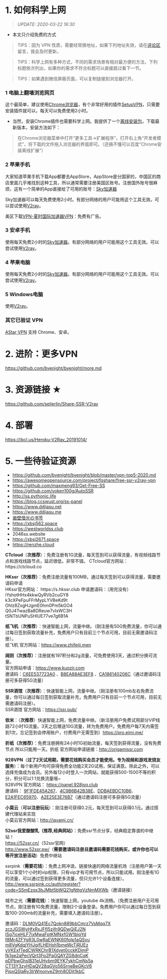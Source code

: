 # 1. 如何科学上网

> *UPDATE: 2020-03-22 16:30* 

- 本文只介绍免费的方式

> TIPS：因为 VPN 性质，需要经常换地址，如果下列地址失效，请在[评论区](https://github.com/byenight/byenight/issues)留言，我会及时更新。

> TIPS：科学上网有多种方式，不同的需求场景有相对最方便的方法，下列标题依次列出，如果你的需求不符合标题可以直接跳过看下一节。

> TIPS：如果遇到微信屏蔽页面，可以复制链接到浏览器打开。

### 1 电脑上翻墙浏览网页

这个最简单，建议使用[Chrome浏览器](https://www.google.cn/chrome/)，有个非常好用的插件[SetupVPN](https://chrome.google.com/webstore/detail/oofgbpoabipfcfjapgnbbjjaenockbdp)，只需要安装插件就可以，每天可以免费使用2小时。

- 当然，安装Chrome插件也需要科学上网。我提供了一个[离线安装包](https://baseserver.io/sv/public/Chrome/)，下载最新版本，安装方法如下：

> 在Chrome浏览器菜单中打开“更多工具→扩展程序”，打开右上角“开发者模式”，将下载的文件拖入浏览器的界面即可。（还搞不懂可以百度“Chrome安装离线扩展”）

### 2 苹果手机

大家知道苹果手机下载App都要去AppStore，AppStore是分国家的，中国区的商店里面几乎难找到这种工具，所以通常需要注册美国区账号。注册国外账号很麻烦，这有一个简单的App直接给了可用的账号：[Sky加速器](https://d.skyjsq.space)

Sky加速器可以每天免费使用2小时。有部分网络的用户可能用这个工具无效。可以尝试使用[V2ray](https://github.com/byenight/byenight/blob/master/v2ray.md)。

美区下载[VPN-夏时国际加速器VPN](https://apps.apple.com/uz/app/vpn-%E5%A4%8F%E6%97%B6%E5%9B%BD%E9%99%85%E5%8A%A0%E9%80%9F%E5%99%A8vpn/id1544742935)：免费有广告。

### 3 安卓手机

使用每天免费2小时的[Sky加速器](https://d.wjsq.life)。有部分网络的用户可能用这个工具无效。可以尝试使用[V2ray](https://github.com/byenight/byenight/blob/master/v2ray.md)。

### 4 苹果电脑

使用每天免费2小时的[Sky加速器](https://d.wjsq.life)。有部分网络的用户可能用这个工具无效。可以尝试使用[V2ray](https://github.com/byenight/byenight/blob/master/v2ray.md)。

### 5 Windows电脑

使用[V2ray](https://github.com/byenight/byenight/blob/master/v2ray.md)。

### 其它已验证 VPN

[AStar VPN](https://get.astarvpn.app) 支持 Chrome、安卓。

# 2. 进阶：更多VPN

https://github.com/byenight/byenight/more.md

# 3. 资源链接 ★

https://github.com/selierlin/Share-SSR-V2ray

# 4. 部署

https://ibcl.us/Heroku-V2Ray_20191014/

# 5. 一些待验证资源

- https://github.com/byenight/byenight/blob/master/vpn-top5-2020.md
- https://awesomeopensource.com/project/fqshare/free-ssr-v2ray-vpn
- https://github.com/maxmeng93/Get-Free-SS
- https://github.com/voken100g/AutoSSR
- http://ss.pythonic.life
- https://blog.ccswust.org/ss-panel
- https://www.ddjiasu.net
- https://www.ddjiasu.me
- [凿壁借光の书签](http://www.okss.xyz) 
- https://xbsj562.space
- https://westworldss.club
- 2046ss.website
- https://xbsj2671.space
- https://renzhe.cloud

<p><strong>CTcloud</strong>（<strong>次推荐</strong>）：免费注册有1G流量，每天签到可以获得流量，有视频线路节点和游戏线路节点，延迟很低，非常不错。
CTcloud官方网站：
https://ctcloud.co

<p><strong>HKssr（次推荐）</strong>：免费注册流量有100MB，通过每天签到可以获得流量，需要邀请码申请<br>HKssr官方网站：
https://s.hkssr.club
申请邀请码：（用完没有）<br>iYshotHHx4kkwQyRVb2cuGY8<br>k3cXPeFpuFFrMypLYVBeKd9t<br>Ohlz8ZxgHJgmE0hm0Pm5kGO4<br>Q0J4TwazBa8DReuw7vIxWC3H<br>tSNTbUNPuSHIUE77ve7g6B1A</p>

<p><strong>纸飞机</strong>（<strong>次推荐</strong>）：快速智能上网，流量中继。（刚注册有50G免费流量，你可以通过每日签到获取流量补充，免费用户只有目前三个节点可用，目前无需邀请码注册）。<br>纸飞机 官方网站：<a href="https://blog.ccswust.org/go/?url=aHR0cHM6Ly93d3cuemhpZmVpamkubWVuLw==" target="_blank" rel="noopener noreferrer">https://www.zhifeiji.men</a></p>

<p><strong>阔则（次推荐）</strong>：注册就有197积分和2g流量，可免费使用3天，通过积分换可流量。<br>官方网站申请：<a href="https://blog.ccswust.org/go/?url=aHR0cHM6Ly93d3cua3VvemlyLmNvbS9yZWdpc3Rlcj9hZmY9MTI2MA==" target="_blank" rel="noopener noreferrer">https://www.kuozir.com</a><br>邀请码：<a href="https://blog.ccswust.org/go/?url=aHR0cHM6Ly93d3cua3VvemlyLmNvbS9pbmRleC5waHAvcmVnaXN0ZXI/YWZmPTEyNjAmYW1wO2NvZGU9QzZFRTUzNzcyM0Ew" target="_blank" rel="noopener noreferrer">C6EE537723A0</a>&nbsp;、<a href="https://blog.ccswust.org/go/?url=aHR0cHM6Ly93d3cua3VvemlyLmNvbS9pbmRleC5waHAvcmVnaXN0ZXI/YWZmPTEyNjAmYW1wO2NvZGU9QjhFQTg4QUUzRUY4" target="_blank" rel="noopener noreferrer">B8EA88AE3EF8</a>&nbsp;、<a href="https://blog.ccswust.org/go/?url=aHR0cHM6Ly93d3cua3VvemlyLmNvbS9pbmRleC5waHAvcmVnaXN0ZXI/YWZmPTEyNjAmYW1wO2NvZGU9Q0ExODYxNDAyMDZD" target="_blank" rel="noopener noreferrer">CA186140206C</a>（通过邀请码注册可多获得5G流量）</p>

<p><strong>SSR酒馆</strong>（<strong>次推荐</strong>）：快速智能上网，流量中继。（刚注册有100mb左右免费流量，你可以通过每日签到获取流量补充，免费用户只有目前一个节点可用，目前无需邀请码注册）。<br>SSR酒馆 官方网站：<a href="https://blog.ccswust.org/go/?url=aHR0cHM6Ly9zc3IucHViLw==" target="_blank" rel="noopener noreferrer">https://ssr.pub/</a></p>

<p><strong>依米</strong>：（<strong>次推荐</strong>）快速智能上网，免费流量中继。（新注册用户免费试用部分VIP线路72小时1G流量。3天之后赠送10G流量，转为免费用户。免费用户每7天内需签到1次，忘记签到会停用账户，付费用户无需签到）<a href="https://blog.ccswust.org/go/?url=aHR0cHM6Ly9wcm8uZWltaS5tZS9hdXRoL3JlZ2lzdGVyP2NvZGU9QlB2TUU3UUc3cWhiSDFRemxTOFByWGl6bjA1YVpHVUk=" target="_blank" rel="noopener noreferrer">https://pro.eimi.me/</a></p>

<p><b>折纸（<strong>次推荐</strong>）</b>：免费注册拥有24小时1G初始流量，每天签到获得流量，没有免费节点 所以只能用一天。折纸 官方网站申请链接：<a href="https://blog.ccswust.org/go/?url=aHR0cDovL29yaWdhbWlzc3IuY29tL2F1dGgvcmVnaXN0ZXI/Y29kZT1vbU9lNVVpT2NUTU05TERURXowbGRjRHV6cTFZUDJ3bQ==" target="_blank" rel="noopener noreferrer">http://origamissr.com</a></p>

<p><strong>928VPN</strong>（<strong>过了2天试用期，需要花钱购买会员才能使用。专为视频和游戏发烧友服务</strong>）：每个新用户均可获得免费全功能2天2G试用，保证满意。除此之外，可以选择充值成为会员。另外每12小时登入一次网站，就能获得500-1500不等的积分，积分可以1:1兑换流量哦~<br>928VPN 官方网站：&nbsp;<a href="https://blog.ccswust.org/go/?url=aHR0cHM6Ly9wYW5lbC45Mjhqc3EuY2x1Yi9yZWdpc3Rlcj9hZmY9MjQ4OQ==" target="_blank" rel="noopener noreferrer">https://panel.928jsq.club</a><br>邀请码：&nbsp;<a href="https://blog.ccswust.org/go/?url=aHR0cHM6Ly9wYW5lbC45Mjhqc3EuY2x1Yi9yZWdpc3Rlcj9hZmY9MjQ4OSZhbXA7Y29kZT05RjFGREU0NUEyNjc=" target="_blank" rel="noopener noreferrer">9F1FDE45A267</a>、<a href="https://blog.ccswust.org/go/?url=aHR0cHM6Ly9wYW5lbC45Mjhqc3EuY2x1Yi9yZWdpc3Rlcj9hZmY9MjQ4OSZhbXA7Y29kZT00QzlCNkI0MkIzOEU=" target="_blank" rel="noopener noreferrer">4C9B6B42B38E</a>、<a href="https://blog.ccswust.org/go/?url=aHR0cHM6Ly9wYW5lbC45Mjhqc3EuY2x1Yi9yZWdpc3Rlcj9hZmY9MjQ4OSZhbXA7Y29kZT1EREJBRUJEQzEwQjY=" target="_blank" rel="noopener noreferrer">DDBAEBDC10B6</a>、<a href="https://blog.ccswust.org/go/?url=aHR0cHM6Ly9wYW5lbC45Mjhqc3EuY2x1Yi9yZWdpc3Rlcj9hZmY9MjQ4OSZhbXA7Y29kZT1FMkExRkVDNjU5NzA=" target="_blank" rel="noopener noreferrer">E2A1FEC65970</a>、<a href="https://blog.ccswust.org/go/?url=aHR0cHM6Ly9wYW5lbC45Mjhqc3EuY2x1Yi9yZWdpc3Rlcj9hZmY9MjQ4OSZhbXA7Y29kZT1BMkUyNUUzRTc2Qjc=" target="_blank" rel="noopener noreferrer">A2E25E3E76B7</a>（通过邀请码注册可多获得5G流量）</p>

<p><strong>小莫云</strong>（<strong>可以注册玩玩</strong>）：刚注册可获得0.2元，每天签到可以获得0.1元。通过搭建代理站来实现<br>小莫云官方网站：<a href="https://blog.ccswust.org/go/?url=aHR0cDovL2phdmFtaS5jbi9BZG1pbi9SZWcucGhwP3VpZD0yMDE=" target="_blank" rel="noopener noreferrer">http://javami.cn/</a></p>

<p><strong>52ssr我爱酸酸乳</strong><strong>（推荐,经典网站）</strong>：免费ssr节点分享，经典稳定靠谱的中继站！<br><a href="https://blog.ccswust.org/go/?url=aHR0cHM6Ly81MnNzci5jbi8=" target="_blank" rel="nofollow noopener noreferrer">https://52ssr.cn/</a>（52ssr官网）<br><a href="https://blog.ccswust.org/go/?url=aHR0cDovL3d3dy41MnNzci5wdy8=" target="_blank" rel="noopener noreferrer">http://www.52ssr.pw/</a>（<strong>需要邀请码注册且邀请码需要花钱购买，或许你也可以等开放注册活动</strong>）免费中继站</p>

<p>ssrpink（<strong>需要花钱</strong>）：免费上网冲浪，链接快速的网络流量机场（注册用户第一天可以享受1个小时的vip权限，只有vip才有可用节点，所以只能试用。刚注册有1G的流量，可以通过签到获得更多流量，但只允许1个设备连接）。<br><a href="https://blog.ccswust.org/go/?url=aHR0cDovL3d3dy5zc3JwaW5rLmNjL2F1dGgvcmVnaXN0ZXI/Y29kZT1TU21FenF4M2JKTWJ0NWJXUTIxZ050dGdWek5tTVhXYg==" target="_blank" rel="noopener noreferrer">http://www.ssrpink.cc/auth/register?code=SSmEzqx3bJMbt5bWQ21gNttgVzNmMXWb</a>（邀请链接）</p>

<p>城市之光（<strong>需要花钱</strong>）：快速智能上网，youtube 4k流畅。（免费注册用户无可用节点，刚注册有1G免费流量，限制2个设备登录。免费用户你可以通过每日签到获取100-200mb的流量补充，需要填入邀请码注册）。</p><p>邀请码：<a href="https://blog.ccswust.org/go/?url=aHR0cHM6Ly9saWdodGNpYy5saWZlL2F1dGgvcmVnaXN0ZXI/Y29kZT1ETE0wVlE0MUVjN1Fva244ODliYkNtcno3VnNNcXE3WA==" target="_blank" rel="noopener noreferrer">DLM0VQ41Ec7Qokn889bbCmrz7VsMqq7X</a><br><a href="https://blog.ccswust.org/go/?url=aHR0cHM6Ly9saWdodGNpYy5saWZlL2F1dGgvcmVnaXN0ZXI/Y29kZT16Y3pKR1NXeUhmeFJ4SkZmbDV6aUloOVFEd1FqRUoyTg==" target="_blank" rel="noopener noreferrer">zczJGSWyHfxRxJFfl5ziIh9QDwQjEJ2N</a><br><a href="https://blog.ccswust.org/go/?url=aHR0cHM6Ly9saWdodGNpYy5saWZlL2F1dGgvcmVnaXN0ZXI/Y29kZT1JU2c3aWNlSExGN2l4TXdhRnB0S01OeGZHVzFibHFZZA==" target="_blank" rel="noopener noreferrer">ISg7iceHLF7ixMwaFptKMNxfGW1blqYd</a><br><a href="https://blog.ccswust.org/go/?url=aHR0cHM6Ly9saWdodGNpYy5saWZlL2F1dGgvcmVnaXN0ZXI/Y29kZT1mOE1yNFpGWWdSM0wwd1JhRVdOSzYwZnBJcDFhUVN2dQ==" target="_blank" rel="noopener noreferrer">f8Mr4ZFYgR3L0wRaEWNK60fpIp1aQSvu</a><br><a href="https://blog.ccswust.org/go/?url=aHR0cHM6Ly9saWdodGNpYy5saWZlL2F1dGgvcmVnaXN0ZXI/Y29kZT1tOFZnS2RxallISnFpZkxIRUhzaDFibWVXY1RqUlVFeg==" target="_blank" rel="noopener noreferrer">m8VgKdqjYHJqifLHEHsh1bmeWcTjRUEz</a><br><a href="https://blog.ccswust.org/go/?url=aHR0cHM6Ly9saWdodGNpYy5saWZlL2F1dGgvcmVnaXN0ZXI/Y29kZT15VktFeGZUZWRDV1JLQ2hyQjFYZHlldDBjY2tLRGltUA==" target="_blank" rel="noopener noreferrer">yVKExfTedCWRKChrB1Xdyet0cckKDimP</a><br><a href="https://blog.ccswust.org/go/?url=aHR0cHM6Ly9saWdodGNpYy5saWZlL2F1dGgvcmVnaXN0ZXI/Y29kZT1mazFnZTJhUGVjVlFydDNGcDJQYUdRQVlaRzhkbkNxSw==" target="_blank" rel="noopener noreferrer">fk1ge2aPecVQrt3Fp2PaGQAYZG8dnCqK</a><br><a href="https://blog.ccswust.org/go/?url=aHR0cHM6Ly9saWdodGNpYy5saWZlL2F1dGgvcmVnaXN0ZXI/Y29kZT1wRFBid0doc2xCMzFlVUh2Ym05RVlLN3lraENtTnM1YQ==" target="_blank" rel="noopener noreferrer">pDPbwGhslB31eUHvbm9EYK7ykhCmNs5a</a><br><a href="https://blog.ccswust.org/go/?url=aHR0cHM6Ly9saWdodGNpYy5saWZlL2F1dGgvcmVnaXN0ZXI/Y29kZT1DVDEzWTN6eUhEYVFWMjhxR1ZvNTZTcm5lQmVHS2NWNg==" target="_blank" rel="noopener noreferrer">CT13Y3zyHDaQV28qGVo56SrneBeGKcV6</a><br><a href="https://blog.ccswust.org/go/?url=aHR0cHM6Ly9saWdodGNpYy5saWZlL2F1dGgvcmVnaXN0ZXI/Y29kZT1QanF4UVNJYVJ5M2xyV21vbnZlWjluaDhPRGp0MWtiQw==" target="_blank" rel="noopener noreferrer">PjqxQSIaRy3lrWmonveZ9nh8ODjt1kbC</a></p>
